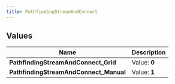 ```yaml
---
title: PathfindingStreamAndConnect
---
```


## Values

| Name | Description |
| ---- | ----------- |
| **PathfindingStreamAndConnect\_Grid** | Value: **0** |
| **PathfindingStreamAndConnect\_Manual** | Value: **1** |

